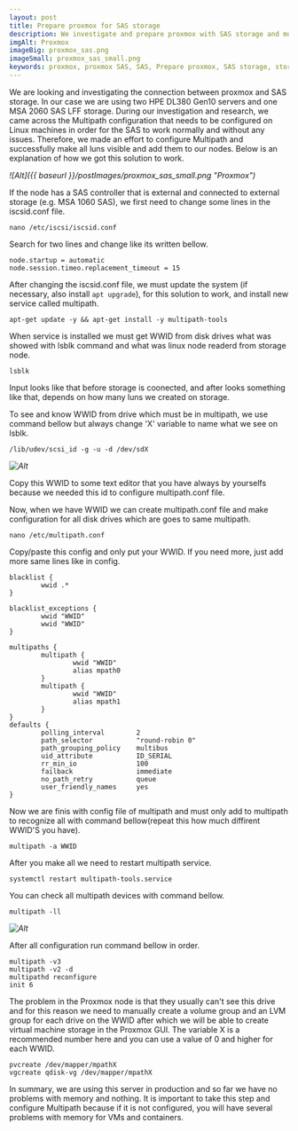 ```yaml
---
layout: post
title: Prepare proxmox for SAS storage
description: We investigate and prepare proxmox with SAS storage and multipath
imgAlt: Proxmox
imageBig: proxmox_sas.png
imageSmall: proxmox_sas_small.png
keywords: proxmox, proxmox SAS, SAS, Prepare proxmox, SAS storage, storage, SAS storage TomeksDEV, Multipath, WWID, configure Multipath, configure Mutipath, multipath wwid
---
```


We are looking and investigating the connection between proxmox and SAS storage. In our case we are using two HPE DL380 Gen10 servers and one MSA 2060 SAS LFF storage. During our investigation and research, we came across the Multipath configuration that needs to be configured on Linux machines in order for the SAS to work normally and without any issues. Therefore, we made an effort to configure Multipath and successfully make all luns visible and add them to our nodes. Below is an explanation of how we got this solution to work. 

*![Alt]({{ baseurl }}/postImages/proxmox_sas_small.png "Proxmox")*

If the node has a SAS controller that is external and connected to external storage (e.g. MSA 1060 SAS), we first need to change some lines in the iscsid.conf file.

```
nano /etc/iscsi/iscsid.conf
```

Search for two lines and change like its written bellow.

```
node.startup = automatic
node.session.timeo.replacement_timeout = 15
```

After changing the iscsid.conf file, we must update the system (if necessary, also install ``apt upgrade``), for this solution to work, and install new service called multipath.

```
apt-get update -y && apt-get install -y multipath-tools
```

When service is installed we must get WWID from disk drives what was showed with lsblk command and what was linux node readerd from storage node.

```
lsblk
```

Input looks like that before storage is coonected, and after looks something like that, depends on how many luns we created on storage.

To see and know WWID from drive which must be in multipath, we use command bellow but always change 'X' variable to name what we see on lsblk.

```
/lib/udev/scsi_id -g -u -d /dev/sdX
```

*![Alt](https://tomeksdev.com/new/postImages/proxmox_wwid.png "Proxmox")*

Copy this WWID to some text editor that you have always by yourselfs because we needed this id to configure multipath.conf file.

Now, when we have WWID we can create multipath.conf file and make configuration for all disk drives which are goes to same multipath.

```
nano /etc/multipath.conf
```

Copy/paste this config and only put your WWID. If you need more, just add more same lines like in config.

```
blacklist {
        wwid .*
}

blacklist_exceptions {
        wwid "WWID"
        wwid "WWID"
}

multipaths {
        multipath {
                wwid "WWID"
                alias mpath0
        }
        multipath {
                wwid "WWID"
                alias mpath1
        }
}
defaults {
        polling_interval        2
        path_selector           "round-robin 0"
        path_grouping_policy    multibus
        uid_attribute           ID_SERIAL
        rr_min_io               100
        failback                immediate
        no_path_retry           queue
        user_friendly_names     yes
}
```

Now we are finis with config file of multipath and must only add to multipath to recognize all with command bellow(repeat this how much diffirent WWID'S you have).

```
multipath -a WWID
```

After you make all we need to restart multipath service.

```
systemctl restart multipath-tools.service
```

You can check all multipath devices with command bellow.

```
multipath -ll
```

*![Alt](https://tomeksdev.com/new/postImages/proxmox_multipath.png "Proxmox")*

After all configuration run command bellow in order.

```
multipath -v3
multipath -v2 -d
multipathd reconfigure
init 6
```

The problem in the Proxmox node is that they usually can't see this drive and for this reason we need to manually create a volume group and an LVM group for each drive on the WWID after which we will be able to create virtual machine storage in the Proxmox GUI. The variable X is a recommended number here and you can use a value of 0 and higher for each WWID.

```
pvcreate /dev/mapper/mpathX
vgcreate qdisk-vg /dev/mapper/mpathX
```

In summary, we are using this server in production and so far we have no problems with memory and nothing. It is important to take this step and configure Multipath because if it is not configured, you will have several problems with memory for VMs and containers.